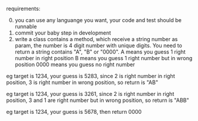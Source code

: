 requirements:

0. you can use any languange you want, your code and test should be runnable
1. commit your baby step in development
2. write a class contains a method, which receive a string number as param, the number is 4 digit number with unique digits. You need to return a string contains "A", "B" or "0000".
A means you guess 1 right number in right position
B means you guess 1 right number but in wrong position
0000 means you guess no right number

eg target is 1234, your guess is 5283, since 2 is right number in right position, 3 is right number in wrong position, so return is "AB"

eg target is 1234, your guess is 3261, since 2 is right number in right position, 3 and 1 are right number but in wrong position, so return is "ABB"

eg target is 1234, your guess is 5678, then return 0000


